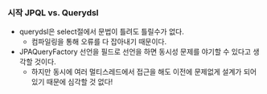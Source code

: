 ### 시작 JPQL vs. Querydsl
- querydsl은 select절에서 문법이 틀려도 틀릴수가 없다.
  - 컴파일링을 통해 오류를 다 잡아내기 때문이다.
- JPAQueryFactory 선언을 필드로 선언을 하면 동시성 문제를 야기할 수 있다고 생각할 것이다.
  - 하지만 동시에 여러 멀티스레드에서 접근을 해도 이전에 문제없게 설계가 되어있기 때문에 심각할 것 없다!